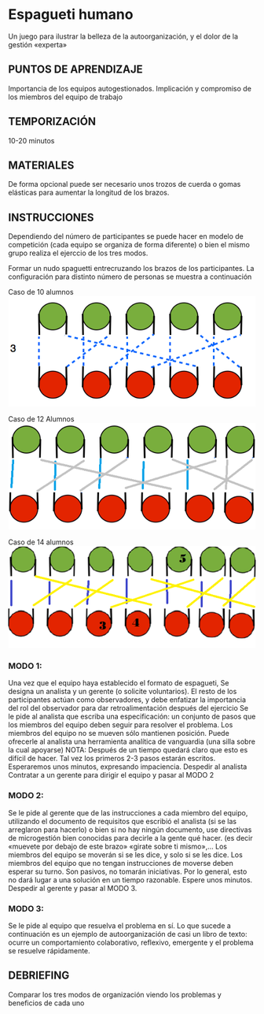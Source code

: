 # Espagueti humano

Un juego para ilustrar la belleza de la autoorganización, y el dolor de la gestión «experta»

## PUNTOS DE APRENDIZAJE

Importancia de los equipos autogestionados.
Implicación y compromiso de los miembros del equipo de trabajo 

## TEMPORIZACIÓN

 10-20 minutos 

## MATERIALES

De forma opcional puede ser necesario unos trozos de cuerda o gomas elásticas para aumentar la longitud de los brazos.

## INSTRUCCIONES

Dependiendo del número de participantes se puede hacer en modelo de competición (cada equipo se organiza de forma diferente) o bien el mismo grupo realiza el ejerccio de los tres modos.

Formar un nudo spaguetti entrecruzando los brazos de los participantes. La configuración para distinto número de personas se muestra a continuación




Caso de 10 alumnos ![Para 10 alumnos](10.png)

Caso de 12 Alumnos ![Para 12 alumnos](12.png)

Caso de 14 alumnos ![Para 14 alumnos](14.png)

### MODO 1:

Una vez que el equipo haya establecido el formato de espagueti,
Se designa un analista y un gerente (o solicite voluntarios).
El resto de los participantes actúan como observadores, y debe enfatizar la importancia del rol del observador para dar retroalimentación después del ejercicio
Se le pide al analista que escriba una especificación: un conjunto de pasos que los miembros del equipo deben seguir para resolver el problema.
Los miembros del equipo no se mueven sólo mantienen posición.
Puede ofrecerle al analista una herramienta analítica de vanguardia (una silla sobre la cual apoyarse)
NOTA: Después de un tiempo quedará claro que esto es difícil de hacer. Tal vez los primeros 2-3 pasos estarán escritos. Esperaremos unos minutos, expresando impaciencia. Despedir al analista Contratar a un gerente para dirigir el equipo y pasar al MODO 2

### MODO 2:

Se le pide al gerente que de las instrucciones a cada miembro del equipo, utilizando el documento de requisitos que escribió el analista (si se las arreglaron para hacerlo) o bien si no hay ningún documento, use directivas de microgestión bien conocidas para decirle a la gente qué hacer. (es decir «muevete por debajo de este brazo» «girate sobre ti mismo»,…
Los miembros del equipo se moverán si se les dice, y solo si se les dice. Los miembros del equipo que no tengan instrucciones de moverse deben esperar su turno. Son pasivos, no tomarán iniciativas.
Por lo general, esto no dará lugar a una solución en un tiempo razonable. Espere unos minutos. Despedir al gerente y pasar al MODO 3.

### MODO 3:

Se le pide al equipo que resuelva el problema en sí.
Lo que sucede a continuación es un ejemplo de autoorganización de casi un libro de texto: ocurre un comportamiento colaborativo, reflexivo, emergente y el problema se resuelve rápidamente.


## DEBRIEFING

Comparar los tres modos de organización viendo los problemas y beneficios de cada uno
